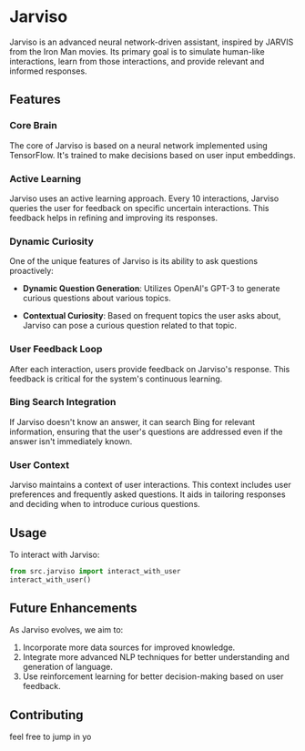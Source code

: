 # Jarviso

Jarviso is an advanced neural network-driven assistant, inspired by JARVIS from the Iron Man movies. Its primary goal is to simulate human-like interactions, learn from those interactions, and provide relevant and informed responses.

## Features

### Core Brain

The core of Jarviso is based on a neural network implemented using TensorFlow. It's trained to make decisions based on user input embeddings.

### Active Learning

Jarviso uses an active learning approach. Every 10 interactions, Jarviso queries the user for feedback on specific uncertain interactions. This feedback helps in refining and improving its responses.

### Dynamic Curiosity

One of the unique features of Jarviso is its ability to ask questions proactively:

- **Dynamic Question Generation**: Utilizes OpenAI's GPT-3 to generate curious questions about various topics.
  
- **Contextual Curiosity**: Based on frequent topics the user asks about, Jarviso can pose a curious question related to that topic.

### User Feedback Loop

After each interaction, users provide feedback on Jarviso's response. This feedback is critical for the system's continuous learning.

### Bing Search Integration

If Jarviso doesn't know an answer, it can search Bing for relevant information, ensuring that the user's questions are addressed even if the answer isn't immediately known.

### User Context

Jarviso maintains a context of user interactions. This context includes user preferences and frequently asked questions. It aids in tailoring responses and deciding when to introduce curious questions.

## Usage

To interact with Jarviso:

```python
from src.jarviso import interact_with_user
interact_with_user()
```

## Future Enhancements

As Jarviso evolves, we aim to:

1. Incorporate more data sources for improved knowledge.
2. Integrate more advanced NLP techniques for better understanding and generation of language.
3. Use reinforcement learning for better decision-making based on user feedback.

## Contributing

feel free to jump in yo
